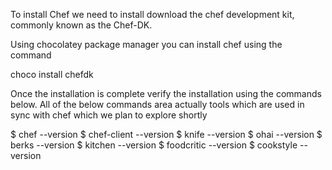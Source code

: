 To install Chef we need to install download the chef development kit, commonly known as the Chef-DK.

Using chocolatey package manager you can install chef using the command 

choco install chefdk

Once the installation is complete verify the installation using the commands below.
All of the below commands area actually tools which are used in sync with chef which we plan to explore shortly


$ chef --version
$ chef-client --version
$ knife --version
$ ohai --version
$ berks --version
$ kitchen --version
$ foodcritic --version
$ cookstyle --version 